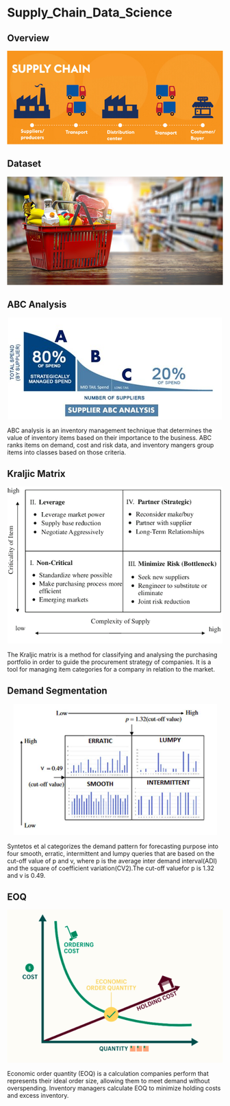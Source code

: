 # Supply_Chain_Data_Science

## Overview

<p align="center">
   <img src="supply-chain-actors-2.jpg">
</p>

## Dataset

<p align="center">
   <img src="img/supermarket.jpg">
</p>

## ABC Analysis

<p align="center">
   <img src="img/Supplier+ABC+Analysis.jpg">
</p>

ABC analysis is an inventory management technique that determines the value of inventory items based on their importance to the business. ABC ranks items on demand, cost and risk data, and inventory mangers group items into classes based on those criteria.

## Kraljic Matrix

<p align="center">
   <img src="img/karljik.png">
</p>

The Kraljic matrix is a method for classifying and analysing the purchasing portfolio in order to guide the procurement strategy of companies. It is a tool for managing item categories for a company in relation to the market.


## Demand Segmentation

<p align="center">
   <img src="img/adicv2.png">
</p>

Syntetos et al categorizes the demand pattern for forecasting purpose into four smooth, erratic, intermittent and lumpy queries that are based on the cut-off value of p and v, where p is the average inter demand interval(ADI) and the square of coefficient variation(CV2).The cut-off valuefor p is 1.32 and v is 0.49.

## EOQ

<p align="center">
   <img src="img/eoq1.png">
</p>

Economic order quantity (EOQ) is a calculation companies perform that represents their ideal order size, allowing them to meet demand without overspending. Inventory managers calculate EOQ to minimize holding costs and excess inventory.

